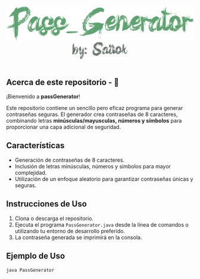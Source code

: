 <!-- LOGO INICIO -->
<section id= "top">
<div align="center">
  <img src="passGenerator.png" alt="Logo">
</div>
<div align="center">
   <a href="https://github.com/Sailok25">
    <img src="by.png" alt="bysailok" width=150>
    </a>
</div>
</br>


## Acerca de este repositorio - 👀
<p>¡Bienvenido a <strong>passGenerator</strong>! 
<p>Este repositorio contiene un sencillo pero eficaz programa para generar contraseñas seguras. El generador crea contraseñas de 8 caracteres, combinando letras <strong>minúsculas/mayusculas, números y símbolos</strong> para proporcionar una capa adicional de seguridad.


## Características
- Generación de contraseñas de 8 caracteres.
- Inclusión de letras minúsculas, números y símbolos para mayor complejidad.
- Utilización de un enfoque aleatorio para garantizar contraseñas únicas y seguras.

## Instrucciones de Uso
1. Clona o descarga el repositorio.
2. Ejecuta el programa `PassGenerator.java` desde la línea de comandos o utilizando tu entorno de desarrollo preferido.
3. La contraseña generada se imprimirá en la consola.

## Ejemplo de Uso
```bash
java PassGenerator
